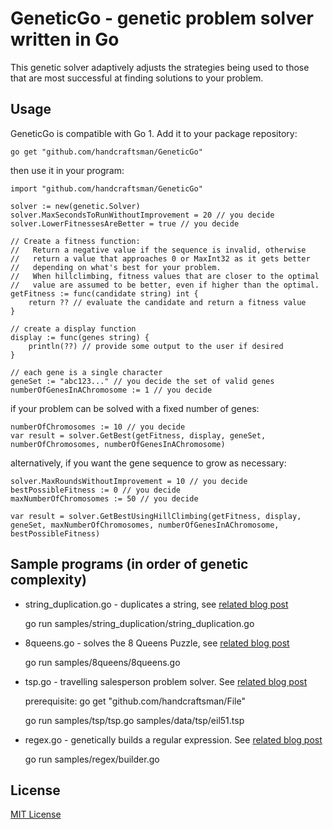 # GeneticGo - genetic problem solver written in Go

This genetic solver adaptively adjusts the strategies being used to those that are most successful at finding solutions to your problem.

## Usage

GeneticGo is compatible with Go 1. Add it to your package repository:

	go get "github.com/handcraftsman/GeneticGo"

then use it in your program:

	import "github.com/handcraftsman/GeneticGo"

	solver := new(genetic.Solver)
	solver.MaxSecondsToRunWithoutImprovement = 20 // you decide
	solver.LowerFitnessesAreBetter = true // you decide
	
	// Create a fitness function:
	//   Return a negative value if the sequence is invalid, otherwise
	//   return a value that approaches 0 or MaxInt32 as it gets better
	//   depending on what's best for your problem.
	//   When hillclimbing, fitness values that are closer to the optimal
	//   value are assumed to be better, even if higher than the optimal.
	getFitness := func(candidate string) int {
		return ?? // evaluate the candidate and return a fitness value
	}
	
	// create a display function
	display := func(genes string) {
		println(??) // provide some output to the user if desired
	}
	
	// each gene is a single character
	geneSet := "abc123..." // you decide the set of valid genes
	numberOfGenesInAChromosome := 1 // you decide
	
if your problem can be solved with a fixed number of genes:

	numberOfChromosomes := 10 // you decide
	var result = solver.GetBest(getFitness, display, geneSet, numberOfChromosomes, numberOfGenesInAChromosome)

alternatively, if you want the gene sequence to grow as necessary:

	solver.MaxRoundsWithoutImprovement = 10 // you decide
	bestPossibleFitness := 0 // you decide
	maxNumberOfChromosomes := 50 // you decide
	
	var result = solver.GetBestUsingHillClimbing(getFitness, display, geneSet, maxNumberOfChromosomes, numberOfGenesInAChromosome, bestPossibleFitness)

	
## Sample programs (in order of genetic complexity)

- string_duplication.go - duplicates a string, see [related blog post](http://handcraftsman.wordpress.com/2012/03/27/first-program-in-go-simple-genetic-solver/)

    go run samples/string_duplication/string_duplication.go

- 8queens.go - solves the 8 Queens Puzzle, see [related blog post](http://handcraftsman.wordpress.com/2012/03/30/solving-the-8-queens-puzzle-with-go/)

    go run samples/8queens/8queens.go

- tsp.go - travelling salesperson problem solver. See [related blog post](http://handcraftsman.wordpress.com/2012/04/02/go-implementation-of-a-travelling-salesperson-problem-solver/)

	prerequisite: go get "github.com/handcraftsman/File"

	go run samples/tsp/tsp.go samples/data/tsp/eil51.tsp

- regex.go - genetically builds a regular expression. See [related blog post](http://handcraftsman.wordpress.com/2012/04/11/evolving-a-regular-expression-with-go/)

	go run samples/regex/builder.go
	
## License		

[MIT License](http://www.opensource.org/licenses/mit-license.php)
